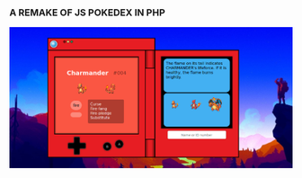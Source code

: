 
### A REMAKE OF JS POKEDEX IN PHP

![demo-screen](https://raw.githubusercontent.com/Beardificent/pokedex-php/master/demo-screenshot.png)